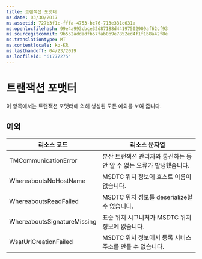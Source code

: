 ```yaml
---
title: 트랜잭션 포맷터
ms.date: 03/30/2017
ms.assetid: 727b3f1c-fffa-4753-bc76-713e331c631a
ms.openlocfilehash: 99e4a993cbce32d87188d44197502909af62cf93
ms.sourcegitcommit: 9b552addadfb57fab0b9e7852ed4f1f1b8a42f8e
ms.translationtype: MT
ms.contentlocale: ko-KR
ms.lasthandoff: 04/23/2019
ms.locfileid: "61777275"
---
```

# <a name="transaction-formatter"></a>트랜잭션 포맷터
이 항목에서는 트랜잭션 포맷터에 의해 생성된 모든 예외를 보여 줍니다.  
  
## <a name="exception"></a>예외  
  
|리소스 코드|리소스 문자열|  
|-------------------|---------------------|  
|TMCommunicationError|분산 트랜잭션 관리자와 통신하는 동안 알 수 없는 오류가 발생했습니다.|  
|WhereaboutsNoHostName|MSDTC 위치 정보에 호스트 이름이 없습니다.|  
|WhereaboutsReadFailed|MSDTC 위치 정보를 deserialize할 수 없습니다.|  
|WhereaboutsSignatureMissing|표준 위치 시그니처가 MSDTC 위치 정보에 없습니다.|  
|WsatUriCreationFailed|MSDTC 위치 정보에서 등록 서비스 주소를 만들 수 없습니다.|
